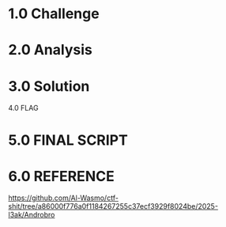 # 1.0 Challenge

# 2.0 Analysis

# 3.0 Solution

4.0 FLAG 

# 5.0 FINAL SCRIPT 

# 6.0 REFERENCE
https://github.com/Al-Wasmo/ctf-shit/tree/a86000f776a0f1184267255c37ecf3929f8024be/2025-l3ak/Androbro